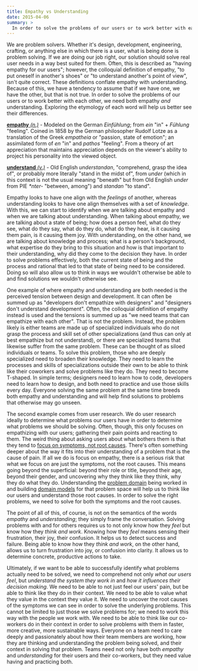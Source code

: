 ```yaml
---
title: Empathy vs Understanding
date: 2015-04-06
summary: >
  In order to solve the problems of our users or to work better with each other, we need both empathy *and* understanding.
---
```


We are problem solvers. Whether it's design, development, engineering, crafting, or anything else in which there is a user, what is being done is problem solving. If we are doing our job right, our solution should solve real user needs in a way best suited for them. Often, this is described as "having empathy for our users"; however, the colloquial definition of empathy, "to put oneself in another's shoes" or "to understand another's point of view", isn't quite correct. These definitions conflate empathy with understanding. Because of this, we have a tendency to assume that if we have one, we have the other, but that is not true. In order to solve the problems of our users or to work better with each other, we need both empathy _and_ understanding. Exploring the etymology of each word will help us better see their differences.

[**empathy** _(n.)_](http://www.etymonline.com/index.php?term=empathy) - Modeled on the German _Einfühlung_; from _ein_ "in" + _Fühlung_ "feeling". Coined in 1858 by the German philosopher Rudolf Lotze as a translation of the Greek _empatheia_ or "passion, state of emotion"; an assimilated form of _en_ "in" and _pathos_ "feeling". From a theory of art appreciation that maintains appreciation depends on the viewer's ability to project his personality into the viewed object.

[**understand** _(v.)_](http://www.etymonline.com/index.php?term=understand) - Old English _understandan_, "comprehend, grasp the idea of", or probably more literally "stand in the midst of", from _under_ (which in this context is not the usual meaning "beneath" but from Old English _under_ from PIE _\*nter-_ "between, among") and _standan_ "to stand".

Empathy looks to have one align with the _feelings_ of another, whereas understanding looks to have one align themselves with a set of _knowledge_. With this, we can start to identify when we are talking about empathy and when we are talking about understanding. When talking about empathy, we are talking about a state of being; how does a person feel, what do they see, what do they say, what do they do, what do they hear, is it causing them pain, is it causing them joy. With understanding, on the other hand, we are talking about knowledge and process; what is a person's background, what expertise do they bring to this situation and how is that important to their understanding, why did they come to the decision they have. In order to solve problems effectively, both the current state of being and the process and rational that led to that state of being need to be considered. Doing so will also allow us to think in ways we wouldn't otherwise be able to and find solutions we wouldn't otherwise see.

One example of where empathy and understanding are both needed is the perceived tension between design and development. It can often be summed up as "developers don't empathize with designers" and "designers don't understand development". Often, the colloquial definition of empathy instead is used and the tensions is summed up as "we need teams that can empathize with each other". That is not the problem. Instead, the problem likely is either teams are made up of specialized individuals who do not grasp the process and skill set of other specializations (and thus can only at best empathize but not understand), or there are specialized teams that likewise suffer from the same problem. These can be thought of as siloed individuals or teams. To solve this problem, those who are deeply specialized need to broaden their knowledge. They need to learn the processes and skills of specializations outside their own to be able to think like their coworkers and solve problems like they do. They need to become T-shaped. In simple terms; designers need to learn how to code, developers need to learn how to design, and both need to practice and use those skills every day. Everyone solving the same problem at the same time breeds both empathy and understanding and will help find solutions to problems that otherwise may go unseen.

The second example comes from user research. We do user research ideally to determine what problems our users have in order to determine what problems we should be solving. Often, though, this only focuses on empathizing with our users; gathering their pain points and reacting to them. The weird thing about asking users about what bothers them is that they tend to [focus on symptoms, not root causes](http://www.washington.edu/research/rapid/resources/toolsTemplates/root_cause_analysis.pdf). There's often something deeper about the way it fits into their understanding of a problem that is the cause of pain. If all we do is focus on empathy, there is a serious risk that what we focus on are just the symptoms, not the root causes. This means going beyond the superficial: beyond their role or title, beyond their age, beyond their gender, and uncovering why they think like they think, why they do what they do. Understanding the [problem domain](http://en.wikipedia.org/wiki/Problem_domain) being worked in and building [domain models](http://en.wikipedia.org/wiki/Domain_model) for that problem space will help us to think like our users and understand those root causes. In order to solve the right problems, we need to solve for both the symptoms and the root causes.

The point of all of this, of course, is not on the semantics of the words _empathy_ and _understanding_; they simply frame the conversation. Solving problems with and for others requires us to not only know how they _feel_ but know how they _think and work_. Knowing how they _feel_ means sensing their frustration, their joy, their confusion. It helps us to detect success and failure. Being able to know how they _think and work_, on the other hand, allows us to turn frustration into joy, or confusion into clarity. It allows us to determine concrete, productive actions to take.

Ultimately, if we want to be able to successfully identify what problems actually need to be solved, we need to comprehend not only _what our users feel_, but _understand the system they work in_ and _how it influences their decision making_. We need to be able to not just feel our users' pain, but be able to think like they do in their context. We need to be able to value what they value in the context they value it. We need to uncover the root causes of the symptoms we can see in order to solve the underlying problems. This cannot be limited to just those we solve problems for; we need to work this way with the people we work with. We need to be able to think like our co-workers do in their context in order to solve problems with them in faster, more creative, more sustainable ways. Everyone on a team need to care deeply and passionately about how their team members are working, how they are thinking and understanding the problem being solved, and their context in solving that problem. Teams need not only have both _empathy_ and _understanding_ for their users and their co-workers, but they need value having and practicing both.

